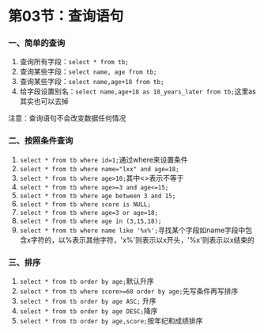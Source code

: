 # 第03节：查询语句

### 一、简单的查询

1. 查询所有字段：`select * from tb;`
2. 查询某些字段：`select name, age from tb;`
3. 查询某些字段：`select name,age+18 from tb;`
4. 给字段设置别名：`select name,age+18 as 18_years_later from tb;`这里as其实也可以去掉

注意：查询语句不会改变数据任何情况

### 二、按照条件查询

1. `select * from tb where id=1;`通过where来设置条件
2. `select * from tb where name="lxx" and age=18;`
3. `select * from tb where age>10;`其中<>表示不等于
4. `select * from tb where age>=3 and age<=15;`
5. `select * from tb where age between 3 and 15;`
6. `select * from tb where score is NULL;`
7. `select * from tb where age=3 or age=18;`
8. `select * from tb where age in (3,15,18);`
9. `select * from tb where name like '%x%';`寻找某个字段如name字段中包含x字符的，以%表示其他字符，'x%'则表示以x开头，'%x'则表示以x结束的

### 三、排序

1. `select * from tb order by age;`默认升序
2. `select * from tb where score>=60 order by age;`先写条件再写排序
3. `select * from tb order by age ASC;` 升序
4. `select * from tb order by age DESC;`降序
5. `select * from tb order by age,score;`按年纪和成绩排序